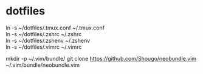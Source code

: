dotfiles
====

ln -s ~/dotfiles/.tmux.conf ~/.tmux.conf  
ln -s ~/dotfiles/.zshrc ~/.zshrc  
ln -s ~/dotfiles/.zshenv ~/.zshenv  
ln -s ~/dotfiles/.vimrc ~/.vimrc

mkdir -p ~/.vim/bundle/
git clone https://github.com/Shougo/neobundle.vim ~/.vim/bundle/neobundle.vim
